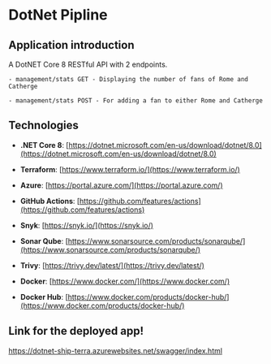 # DotNet Pipline

## Application introduction

A DotNET Core 8 RESTful API with 2 endpoints.

    - management/stats GET - Displaying the number of fans of Rome and Catherge
    
    - management/stats POST - For adding a fan to either Rome and Catherge 

## Technologies

 - **.NET Core 8**: [https://dotnet.microsoft.com/en-us/download/dotnet/8.0](https://dotnet.microsoft.com/en-us/download/dotnet/8.0)

- **Terraform**: [https://www.terraform.io/](https://www.terraform.io/)

- **Azure**: [https://portal.azure.com/](https://portal.azure.com/)

- **GitHub Actions**: [https://github.com/features/actions](https://github.com/features/actions)

- **Snyk**: [https://snyk.io/](https://snyk.io/)

- **Sonar Qube**: [https://www.sonarsource.com/products/sonarqube/](https://www.sonarsource.com/products/sonarqube/)

- **Trivy**: [https://trivy.dev/latest/](https://trivy.dev/latest/)

- **Docker**: [https://www.docker.com/](https://www.docker.com/)

- **Docker Hub**: [https://www.docker.com/products/docker-hub/](https://www.docker.com/products/docker-hub/)

## Link for the deployed app!

https://dotnet-ship-terra.azurewebsites.net/swagger/index.html